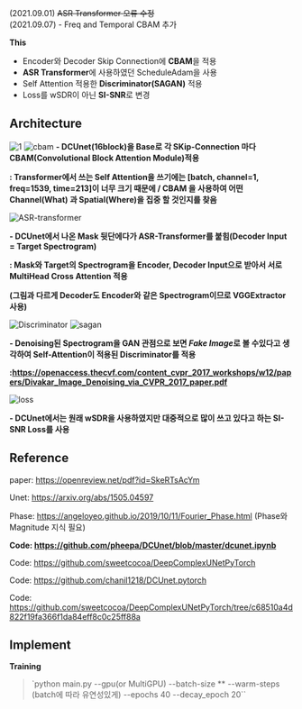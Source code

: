 (2021.09.01) ~~ASR Transformer  오류 수정~~  
(2021.09.07) - Freq and Temporal CBAM 추가

**This**
- Encoder와 Decoder Skip Connection에 **CBAM**을 적용
- **ASR Transformer**에 사용하였던 ScheduleAdam을 사용
- Self Attention 적용한 **Discriminator(SAGAN)** 적용
- Loss를 wSDR이 아닌 **SI-SNR**로 변경


## Architecture

![1](https://user-images.githubusercontent.com/76771847/127819187-c25d1db2-0504-4c60-a0e8-2422d658e3d6.png)
![cbam](https://user-images.githubusercontent.com/76771847/131243269-834125a7-5088-455d-8380-b4c8a385570f.png)
**- DCUnet(16block)을 Base로 각 SKip-Connection 마다 CBAM(Convolutional Block Attention Module)적용**

**: Transformer에서 쓰는 Self Attention을 쓰기에는 [batch, channel=1, freq=1539, time=213]이 너무 크기 때문에 / CBAM
을 사용하여 어떤 Channel(What) 과 Spatial(Where)을 집중 할 것인지를 찾음**


![ASR-transformer](https://user-images.githubusercontent.com/76771847/131243336-3a50a027-1a40-446b-a2b5-19f95c7104c0.png)

**- DCUnet에서 나온 Mask 뒷단에다가 ASR-Transformer를 붙힘(Decoder Input = Target Spectrogram)**

**: Mask와 Target의 Spectrogram을 Encoder, Decoder Input으로 받아서 서로 MultiHead Cross Attention 적용**

**(그림과 다르게 Decoder도 Encoder와 같은 Spectrogram이므로 VGGExtractor 사용)**


![Discriminator](https://user-images.githubusercontent.com/76771847/131243460-48f69bbd-2bb9-4155-9336-bc7e2ba34fbc.png)
![sagan](https://user-images.githubusercontent.com/76771847/131243461-05a65c12-7701-47fe-8b7a-ef40484a9f9c.png)

**- Denoising된 Spectrogram을 GAN 관점으로 보면 *Fake Image*로 볼 수있다고
생각하여 Self-Attention이 적용된 Discriminator를 적용**

**:https://openaccess.thecvf.com/content_cvpr_2017_workshops/w12/papers/Divakar_Image_Denoising_via_CVPR_2017_paper.pdf**


![loss](https://user-images.githubusercontent.com/76771847/129316595-bad11735-78e6-45e1-8fa5-fe67e422423f.png)

**- DCUnet에서는 원래 wSDR을 사용하였지만 대중적으로 많이 쓰고 있다고 하는 SI-SNR
Loss를 사용**

## Reference

paper: https://openreview.net/pdf?id=SkeRTsAcYm

Unet: https://arxiv.org/abs/1505.04597

Phase: https://angeloyeo.github.io/2019/10/11/Fourier_Phase.html
(Phase와 Magnitude 지식 필요)

**Code: https://github.com/pheepa/DCUnet/blob/master/dcunet.ipynb**

Code: https://github.com/sweetcocoa/DeepComplexUNetPyTorch

Code: https://github.com/chanil1218/DCUnet.pytorch

Code: https://github.com/sweetcocoa/DeepComplexUNetPyTorch/tree/c68510a4d822f19fa366f1da84eff8c0c25ff88a

## Implement

**Training**

> `python main.py --gpu(or MultiGPU) --batch-size ** --warm-steps (batch에 따라 유연성있게) --epochs 40
> --decay_epoch 20``

